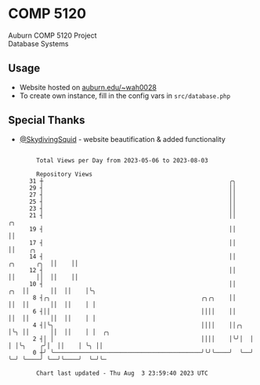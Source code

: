 # COMP 5120
Auburn COMP 5120 Project  
Database Systems

## Usage
- Website hosted on [auburn.edu/~wah0028](https://webhome.auburn.edu/~wah0028/)
- To create own instance, fill in the config vars in `src/database.php`

## Special Thanks
- [@SkydivingSquid](https://github.com/SkydivingSquid) - website beautification & added functionality

```

        Total Views per Day from 2023-05-06 to 2023-08-03

        Repository Views
      31 ┼                                                     ╭╮
      29 ┤                                                     ││
      27 ┤                                                     ││
      25 ┤                                                     ││
      23 ┤                                                     ││
      21 ┤                                                     ││                    ╭╮
      19 ┤                                                     ││                    ││
      17 ┤                                                     ││                    ││    ╭╮
      14 ┤                                                     ││        ╭╮      ╭╮  ││    ││
      12 ┤                                                     ││        ││      ││  ││    ││
      10 ┤                                                     ││    ╭╮  ││      ││  ││    │╰╮
       8 ┤╭╮                                           ╭╮╭╮    ││    ││  ││      ││  ││    │ │
       6 ┤││                                           ││││    ││    ││  ││      ││  ││    │ │
       4 ┤│╰╮                                          ││││    ││╭╮  │╰╮ ││      ││  ││    │ │  ╭╮
       2 ┤│ │                                          ││││    │╰╯│  │ │ │╰╮    ╭╯│  ││    │ ╰╮ ││
       0 ┼╯ ╰──────────────────────────────────────────╯╰╯╰────╯  ╰──╯ ╰─╯ ╰────╯ ╰──╯╰────╯  ╰─╯╰─

        Chart last updated - Thu Aug  3 23:59:40 2023 UTC
        
```

